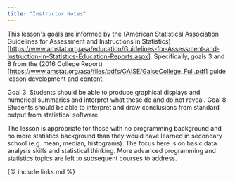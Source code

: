 ```yaml
---
title: "Instructor Notes"
---
```

This lesson's goals are informed by the 
(American Statistical Association Guidelines for Assessment and Instructions in Statistics)[https://www.amstat.org/asa/education/Guidelines-for-Assessment-and-Instruction-in-Statistics-Education-Reports.aspx]. Specifically, goals 3 and 8 from the (2016 College Report)[https://www.amstat.org/asa/files/pdfs/GAISE/GaiseCollege_Full.pdf] guide lesson development and content.

Goal 3: Students should be able to produce graphical displays and numerical summaries and 
interpret what these do and do not reveal. 
Goal 8: Students should be able to interpret and draw conclusions from standard output from 
statistical software. 

The lesson is appropriate for those with no programming background and no more statistics background than they would have learned in secondary school (e.g. mean, median, histograms). 
The focus here is on basic data analysis skills and statistical thinking. More advanced programming and statistics topics are left to subsequent courses to address. 

{% include links.md %}
